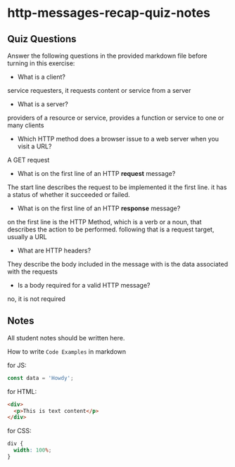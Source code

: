 # http-messages-recap-quiz-notes

## Quiz Questions

Answer the following questions in the provided markdown file before turning in this exercise:

- What is a client?

service requesters, it requests content or service from a server

- What is a server?

providers of a resource or service, provides a function or service to one or many clients

- Which HTTP method does a browser issue to a web server when you visit a URL?

A GET request

- What is on the first line of an HTTP **request** message?

The start line describes the request to be implemented it the first line. it has a status of whether it succeeded or failed.

- What is on the first line of an HTTP **response** message?

on the first line is the HTTP Method, which is a verb or a noun, that describes the action to be performed.
following that is a request target, usually a URL

- What are HTTP headers?

They describe the body included in the message with is the data associated with the requests

- Is a body required for a valid HTTP message?

no, it is not required

## Notes

All student notes should be written here.

How to write `Code Examples` in markdown

for JS:

```javascript
const data = 'Howdy';
```

for HTML:

```html
<div>
  <p>This is text content</p>
</div>
```

for CSS:

```css
div {
  width: 100%;
}
```
